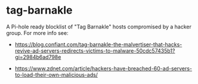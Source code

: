 # tag-barnakle
A Pi-hole ready blocklist of "Tag Barnakle" hosts compromised by a hacker group. For more info see:
- https://blog.confiant.com/tag-barnakle-the-malvertiser-that-hacks-revive-ad-servers-redirects-victims-to-malware-50cdc57435b1?gi=2984b6ad798e

- https://www.zdnet.com/article/hackers-have-breached-60-ad-servers-to-load-their-own-malicious-ads/ 
